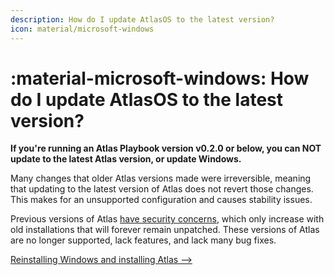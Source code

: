 ```yaml
---
description: How do I update AtlasOS to the latest version?
icon: material/microsoft-windows
---
```


# :material-microsoft-windows: How do I update AtlasOS to the latest version?

**If you're running an Atlas Playbook version v0.2.0 or below, you can NOT update to the latest Atlas version, or update Windows.**

Many changes that older Atlas versions made were irreversible, meaning that updating to the latest version of Atlas does not revert those changes. This makes for an unsupported configuration and causes stability issues.

Previous versions of Atlas [have security concerns](atlas-and-security.md#legacy-versions-of-atlas), which only increase with old installations that will forever remain unpatched. These versions of Atlas are no longer supported, lack features, and lack many bug fixes.

[Reinstalling Windows and installing Atlas -->](../getting-started/installation.md)
